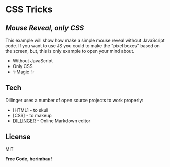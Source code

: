 # CSS Tricks
## _Mouse Reveal, only CSS_

This example will show how make a simple mouse reveal without JavaScript code. If you want to use JS you could to make the "pixel boxes" based on the screen, but, this is only example to open your mind about.

- Without JavaScript
- Only CSS
- ✨Magic ✨

## Tech

Dillinger uses a number of open source projects to work properly:

- [HTML] - to skull
- [CSS] - to makeup
- [DILLINGER](https://dillinger.io/) - Online Markdown editor

## License

MIT

**Free Code, berimbau!**
